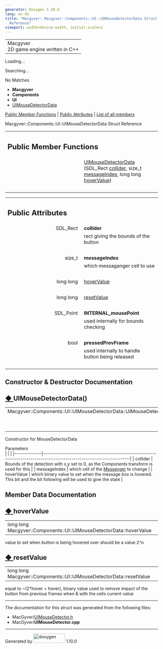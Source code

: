 ```yaml
---
generator: Doxygen 1.10.0
lang: en-US
title: "Macgyver: Macgyver::Components::UI::UIMouseDetectorData Struct
  Reference"
viewport: width=device-width, initial-scale=1
---
```


<div id="top">

<div id="titlearea">

<table data-cellspacing="0" data-cellpadding="0">
<colgroup>
<col style="width: 100%" />
</colgroup>
<tbody>
<tr id="projectrow" class="odd">
<td id="projectalign"><div id="projectname">
Macgyver
</div>
<div id="projectbrief">
2D game engine written in C++
</div></td>
</tr>
</tbody>
</table>

</div>

<div id="main-nav">

</div>

<div id="MSearchSelectWindow"
onmouseover="return searchBox.OnSearchSelectShow()"
onmouseout="return searchBox.OnSearchSelectHide()"
onkeydown="return searchBox.OnSearchSelectKey(event)">

</div>

<div id="MSearchResultsWindow">

<div id="MSearchResults">

<div class="SRPage">

<div id="SRIndex">

<div id="SRResults">

</div>

<div id="Loading" class="SRStatus">

Loading...

</div>

<div id="Searching" class="SRStatus">

Searching...

</div>

<div id="NoMatches" class="SRStatus">

No Matches

</div>

</div>

</div>

</div>

</div>

<div id="nav-path" class="navpath">

- **Macgyver**
- **Components**
- **UI**
- <a
  href="struct_macgyver_1_1_components_1_1_u_i_1_1_u_i_mouse_detector_data.html"
  class="el">UIMouseDetectorData</a>

</div>

</div>

<div class="header">

<div class="summary">

[Public Member Functions](#pub-methods) \| [Public
Attributes](#pub-attribs) \| [List of all
members](struct_macgyver_1_1_components_1_1_u_i_1_1_u_i_mouse_detector_data-members.html)

</div>

<div class="headertitle">

<div class="title">

Macgyver::Components::UI::UIMouseDetectorData Struct Reference

</div>

</div>

</div>

<div class="contents">

<table class="memberdecls">
<colgroup>
<col style="width: 50%" />
<col style="width: 50%" />
</colgroup>
<tbody>
<tr class="odd heading">
<td colspan="2"><h2 id="public-member-functions"
class="groupheader"><span id="pub-methods"></span> Public Member
Functions</h2></td>
</tr>
<tr id="r_af0abf11f4055ab2cc41034a363484f98"
class="even memitem:af0abf11f4055ab2cc41034a363484f98">
<td class="memItemLeft" style="text-align: right;"
data-valign="top"> </td>
<td class="memItemRight" data-valign="bottom"><a
href="#af0abf11f4055ab2cc41034a363484f98"
class="el">UIMouseDetectorData</a> (SDL_Rect <a
href="#a9481c3eac3a136dd9ba539c33d4e6d7a" class="el">collider</a>,
size_t <a href="#a6c5d3215693cf39eb1a60d92fc983e0d"
class="el">messageIndex</a>, long long <a
href="#a1c5b9a178c29f0816de11c3791335af4"
class="el">hoverValue</a>)</td>
</tr>
<tr class="odd separator:af0abf11f4055ab2cc41034a363484f98">
<td colspan="2" class="memSeparator"> </td>
</tr>
</tbody>
</table>

<table class="memberdecls">
<colgroup>
<col style="width: 50%" />
<col style="width: 50%" />
</colgroup>
<tbody>
<tr class="odd heading">
<td colspan="2"><h2 id="public-attributes" class="groupheader"><span
id="pub-attribs"></span> Public Attributes</h2></td>
</tr>
<tr id="r_a9481c3eac3a136dd9ba539c33d4e6d7a"
class="even memitem:a9481c3eac3a136dd9ba539c33d4e6d7a">
<td class="memItemLeft" style="text-align: right;"
data-valign="top"><span id="a9481c3eac3a136dd9ba539c33d4e6d7a"></span>
SDL_Rect </td>
<td class="memItemRight"
data-valign="bottom"><strong>collider</strong></td>
</tr>
<tr class="odd memdesc:a9481c3eac3a136dd9ba539c33d4e6d7a">
<td class="mdescLeft"> </td>
<td class="mdescRight">rect giving the bounds of the button<br />
</td>
</tr>
<tr class="even separator:a9481c3eac3a136dd9ba539c33d4e6d7a">
<td colspan="2" class="memSeparator"> </td>
</tr>
<tr id="r_a6c5d3215693cf39eb1a60d92fc983e0d"
class="odd memitem:a6c5d3215693cf39eb1a60d92fc983e0d">
<td class="memItemLeft" style="text-align: right;"
data-valign="top"><span id="a6c5d3215693cf39eb1a60d92fc983e0d"></span>
size_t </td>
<td class="memItemRight"
data-valign="bottom"><strong>messageIndex</strong></td>
</tr>
<tr class="even memdesc:a6c5d3215693cf39eb1a60d92fc983e0d">
<td class="mdescLeft"> </td>
<td class="mdescRight">which messaganger cell to use<br />
</td>
</tr>
<tr class="odd separator:a6c5d3215693cf39eb1a60d92fc983e0d">
<td colspan="2" class="memSeparator"> </td>
</tr>
<tr id="r_a1c5b9a178c29f0816de11c3791335af4"
class="even memitem:a1c5b9a178c29f0816de11c3791335af4">
<td class="memItemLeft" style="text-align: right;"
data-valign="top">long long </td>
<td class="memItemRight" data-valign="bottom"><a
href="#a1c5b9a178c29f0816de11c3791335af4" class="el">hoverValue</a></td>
</tr>
<tr class="odd separator:a1c5b9a178c29f0816de11c3791335af4">
<td colspan="2" class="memSeparator"> </td>
</tr>
<tr id="r_ad3d77c6c0ea7eda3e6b2e18103b68d12"
class="even memitem:ad3d77c6c0ea7eda3e6b2e18103b68d12">
<td class="memItemLeft" style="text-align: right;"
data-valign="top">long long </td>
<td class="memItemRight" data-valign="bottom"><a
href="#ad3d77c6c0ea7eda3e6b2e18103b68d12" class="el">resetValue</a></td>
</tr>
<tr class="odd separator:ad3d77c6c0ea7eda3e6b2e18103b68d12">
<td colspan="2" class="memSeparator"> </td>
</tr>
<tr id="r_af74265e1378b3407046e92f150f938ff"
class="even memitem:af74265e1378b3407046e92f150f938ff">
<td class="memItemLeft" style="text-align: right;"
data-valign="top"><span id="af74265e1378b3407046e92f150f938ff"></span>
SDL_Point </td>
<td class="memItemRight"
data-valign="bottom"><strong>INTERNAL_mousePoint</strong></td>
</tr>
<tr class="odd memdesc:af74265e1378b3407046e92f150f938ff">
<td class="mdescLeft"> </td>
<td class="mdescRight">used internally for bounds checking<br />
</td>
</tr>
<tr class="even separator:af74265e1378b3407046e92f150f938ff">
<td colspan="2" class="memSeparator"> </td>
</tr>
<tr id="r_aea33e44b781e0d54297debb933c1fbeb"
class="odd memitem:aea33e44b781e0d54297debb933c1fbeb">
<td class="memItemLeft" style="text-align: right;"
data-valign="top"><span id="aea33e44b781e0d54297debb933c1fbeb"></span>
bool </td>
<td class="memItemRight"
data-valign="bottom"><strong>pressedPrevFrame</strong></td>
</tr>
<tr class="even memdesc:aea33e44b781e0d54297debb933c1fbeb">
<td class="mdescLeft"> </td>
<td class="mdescRight">used internally to handle button being
released<br />
</td>
</tr>
<tr class="odd separator:aea33e44b781e0d54297debb933c1fbeb">
<td colspan="2" class="memSeparator"> </td>
</tr>
</tbody>
</table>

## Constructor & Destructor Documentation

<span id="af0abf11f4055ab2cc41034a363484f98"></span>

## <span class="permalink">[◆ ](#af0abf11f4055ab2cc41034a363484f98)</span>UIMouseDetectorData()

<div class="memitem">

<div class="memproto">

|                                                                    |     |           |                                                 |
|--------------------------------------------------------------------|-----|-----------|-------------------------------------------------|
| Macgyver::Components::UI::UIMouseDetectorData::UIMouseDetectorData | (   | SDL_Rect  | <span class="paramname">*collider*, </span>     |
|                                                                    |     | size_t    | <span class="paramname">*messageIndex*, </span> |
|                                                                    |     | long long | <span class="paramname">*hoverValue*</span> )   |

</div>

<div class="memdoc">

Constructor for MouseDetectorData

Parameters  
|              |                                                                                                                          |
|--------------|--------------------------------------------------------------------------------------------------------------------------|
| collider     | Bounds of the detection with x,y set to 0, as the Components transform is used for this                                  |
| messageIndex | which cell of the <a href="class_macgyver_1_1_messenger.html" class="el">Messenger</a> to change                         |
| hoverValue   | which binary value to set when the message box is hovered. This bit and the bit following will be used to give the state |

</div>

</div>

## Member Data Documentation

<span id="a1c5b9a178c29f0816de11c3791335af4"></span>

## <span class="permalink">[◆ ](#a1c5b9a178c29f0816de11c3791335af4)</span>hoverValue

<div class="memitem">

<div class="memproto">

|                                                                     |
|---------------------------------------------------------------------|
| long long Macgyver::Components::UI::UIMouseDetectorData::hoverValue |

</div>

<div class="memdoc">

value to set when button is being hovered over should be a value 2^n

</div>

</div>

<span id="ad3d77c6c0ea7eda3e6b2e18103b68d12"></span>

## <span class="permalink">[◆ ](#ad3d77c6c0ea7eda3e6b2e18103b68d12)</span>resetValue

<div class="memitem">

<div class="memproto">

|                                                                     |
|---------------------------------------------------------------------|
| long long Macgyver::Components::UI::UIMouseDetectorData::resetValue |

</div>

<div class="memdoc">

equal to ~(2\*hover + hover), binary value used to remove impact of the
button from previous frames when & with the cells current value

</div>

</div>

------------------------------------------------------------------------

The documentation for this struct was generated from the following
files:

- MacGyver/<a href="_u_i_mouse_detector_8h_source.html"
  class="el">UIMouseDetector.h</a>
- MacGyver/**UIMouseDetector.cpp**

</div>

------------------------------------------------------------------------

<span class="small">Generated
by [<img src="doxygen.svg" class="footer" width="104" height="31"
alt="doxygen" />](https://www.doxygen.org/index.html) 1.10.0</span>
